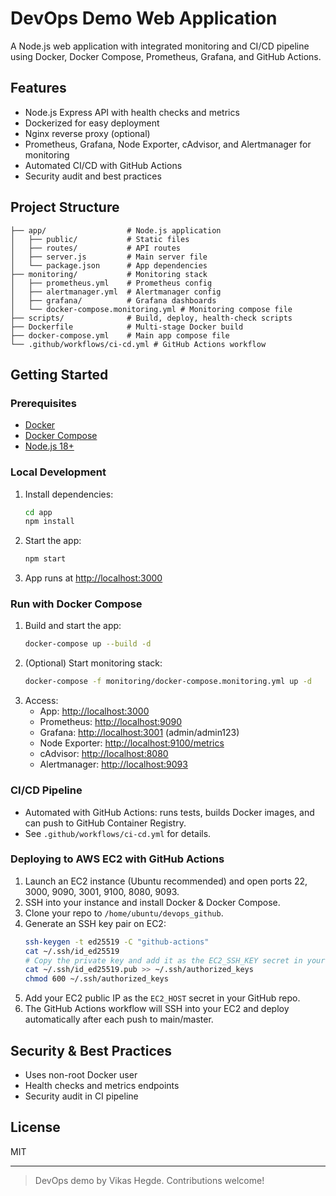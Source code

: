# DevOps Demo Web Application

A Node.js web application with integrated monitoring and CI/CD pipeline using Docker, Docker Compose, Prometheus, Grafana, and GitHub Actions.

## Features
- Node.js Express API with health checks and metrics
- Dockerized for easy deployment
- Nginx reverse proxy (optional)
- Prometheus, Grafana, Node Exporter, cAdvisor, and Alertmanager for monitoring
- Automated CI/CD with GitHub Actions
- Security audit and best practices

## Project Structure
```
├── app/                  # Node.js application
│   ├── public/           # Static files
│   ├── routes/           # API routes
│   ├── server.js         # Main server file
│   └── package.json      # App dependencies
├── monitoring/           # Monitoring stack
│   ├── prometheus.yml    # Prometheus config
│   ├── alertmanager.yml  # Alertmanager config
│   ├── grafana/          # Grafana dashboards
│   └── docker-compose.monitoring.yml # Monitoring compose file
├── scripts/              # Build, deploy, health-check scripts
├── Dockerfile            # Multi-stage Docker build
├── docker-compose.yml    # Main app compose file
└── .github/workflows/ci-cd.yml # GitHub Actions workflow
```

## Getting Started

### Prerequisites
- [Docker](https://www.docker.com/get-started)
- [Docker Compose](https://docs.docker.com/compose/)
- [Node.js 18+](https://nodejs.org/)

### Local Development
1. Install dependencies:
   ```sh
   cd app
   npm install
   ```
2. Start the app:
   ```sh
   npm start
   ```
3. App runs at [http://localhost:3000](http://localhost:3000)

### Run with Docker Compose
1. Build and start the app:
   ```sh
   docker-compose up --build -d
   ```
2. (Optional) Start monitoring stack:
   ```sh
   docker-compose -f monitoring/docker-compose.monitoring.yml up -d
   ```
3. Access:
   - App: [http://localhost:3000](http://localhost:3000)
   - Prometheus: [http://localhost:9090](http://localhost:9090)
   - Grafana: [http://localhost:3001](http://localhost:3001) (admin/admin123)
   - Node Exporter: [http://localhost:9100/metrics](http://localhost:9100/metrics)
   - cAdvisor: [http://localhost:8080](http://localhost:8080)
   - Alertmanager: [http://localhost:9093](http://localhost:9093)

### CI/CD Pipeline
- Automated with GitHub Actions: runs tests, builds Docker images, and can push to GitHub Container Registry.
- See `.github/workflows/ci-cd.yml` for details.

### Deploying to AWS EC2 with GitHub Actions
1. Launch an EC2 instance (Ubuntu recommended) and open ports 22, 3000, 9090, 3001, 9100, 8080, 9093.
2. SSH into your instance and install Docker & Docker Compose.
3. Clone your repo to `/home/ubuntu/devops_github`.
4. Generate an SSH key pair on EC2:
   ```sh
   ssh-keygen -t ed25519 -C "github-actions"
   cat ~/.ssh/id_ed25519
   # Copy the private key and add it as the EC2_SSH_KEY secret in your GitHub repo
   cat ~/.ssh/id_ed25519.pub >> ~/.ssh/authorized_keys
   chmod 600 ~/.ssh/authorized_keys
   ```
5. Add your EC2 public IP as the `EC2_HOST` secret in your GitHub repo.
6. The GitHub Actions workflow will SSH into your EC2 and deploy automatically after each push to main/master.

## Security & Best Practices
- Uses non-root Docker user
- Health checks and metrics endpoints
- Security audit in CI pipeline

## License
MIT

---

> DevOps demo by Vikas Hegde. Contributions welcome!
